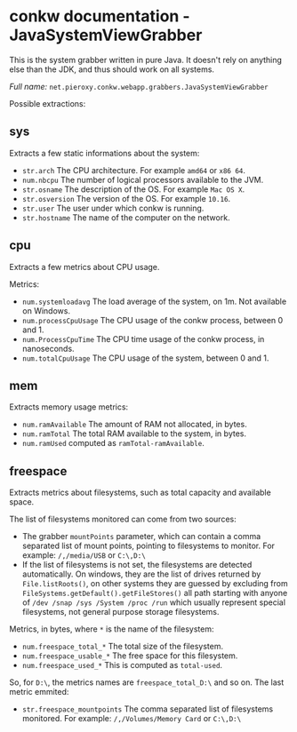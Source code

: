 # conkw documentation - JavaSystemViewGrabber

This is the system grabber written in pure Java. It doesn't rely on anything else than the JDK, and thus should work on all systems. 

*Full name:* `net.pieroxy.conkw.webapp.grabbers.JavaSystemViewGrabber`

Possible extractions:

## sys
Extracts a few static informations about the system:

* `str.arch` The CPU architecture. For example `amd64` or `x86 64`.
* `num.nbcpu` The number of logical processors available to the JVM.
* `str.osname` The description of the OS. For example `Mac OS X`.
* `str.osversion` The version of the OS. For example `10.16`.
* `str.user` The user under which conkw is running.
* `str.hostname` The name of the computer on the network.

## cpu
Extracts a few metrics about CPU usage.

Metrics:

* `num.systemloadavg` The load average of the system, on 1m. Not available on Windows.
* `num.processCpuUsage` The CPU usage of the conkw process, between 0 and 1.
* `num.ProcessCpuTime` The CPU time usage of the conkw process, in nanoseconds.
* `num.totalCpuUsage` The CPU usage of the system, between 0 and 1.

## mem
Extracts memory usage metrics:

* `num.ramAvailable` The amount of RAM not allocated, in bytes.
* `num.ramTotal` The total RAM available to the system, in bytes.
* `num.ramUsed` computed as `ramTotal-ramAvailable`.


## freespace
Extracts metrics about filesystems, such as total capacity and available space.

The list of filesystems monitored can come from two sources:

* The grabber `mountPoints` parameter, which can contain a comma separated list of mount points, pointing to filesystems to monitor. For example: `/,/media/USB` or `C:\,D:\`
* If the list of filesystems is not set, the filesystems are detected automatically. On windows, they are the list of drives returned by `File.listRoots()`, on other systems they are guessed by excluding from `FileSystems.getDefault().getFileStores()` all path starting with anyone of `/dev /snap /sys /System /proc /run` which usually represent special filesystems, not general purpose storage filesystems.


Metrics, in bytes, where `*` is the name of the filesystem:

* `num.freespace_total_*` The total size of the filesystem.
* `num.freespace_usable_*` The free space for this filesystem.
* `num.freespace_used_*` This is computed as `total-used`.

So, for `D:\`, the metrics names are `freespace_total_D:\` and so on. The last metric emmited:

* `str.freespace_mountpoints` The comma separated list of filesystems monitored. For example: `/,/Volumes/Memory Card` or `C:\,D:\`